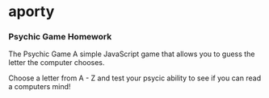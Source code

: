 # aporty
### Psychic Game Homework

The Psychic Game A simple JavaScript game that allows you to guess the letter the computer chooses.

Choose a letter from A - Z and test your psycic ability to see if you can read a computers mind!


